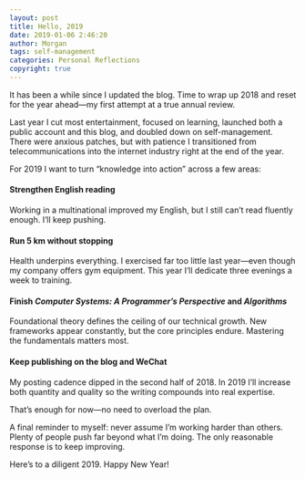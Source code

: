 ```yaml
---
layout: post
title: Hello, 2019
date: 2019-01-06 2:46:20
author: Morgan
tags: self-management
categories: Personal Reflections
copyright: true
---
```


It has been a while since I updated the blog. Time to wrap up 2018 and reset for the year ahead—my first attempt at a true annual review.

<!-- more -->

Last year I cut most entertainment, focused on learning, launched both a public account and this blog, and doubled down on self-management. There were anxious patches, but with patience I transitioned from telecommunications into the internet industry right at the end of the year.

For 2019 I want to turn “knowledge into action” across a few areas:

#### Strengthen English reading

Working in a multinational improved my English, but I still can’t read fluently enough. I’ll keep pushing.

#### Run 5 km without stopping

Health underpins everything. I exercised far too little last year—even though my company offers gym equipment. This year I’ll dedicate three evenings a week to training.

#### Finish *Computer Systems: A Programmer’s Perspective* and *Algorithms*

Foundational theory defines the ceiling of our technical growth. New frameworks appear constantly, but the core principles endure. Mastering the fundamentals matters most.

#### Keep publishing on the blog and WeChat

My posting cadence dipped in the second half of 2018. In 2019 I’ll increase both quantity and quality so the writing compounds into real expertise.

That’s enough for now—no need to overload the plan.

A final reminder to myself: never assume I’m working harder than others. Plenty of people push far beyond what I’m doing. The only reasonable response is to keep improving.

Here’s to a diligent 2019. Happy New Year!

